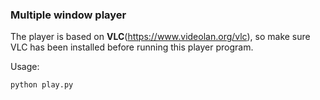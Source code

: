 ### Multiple window player

The player is based on **VLC**(https://www.videolan.org/vlc), so make sure VLC has been installed before running this player program.

Usage:

`python play.py`
